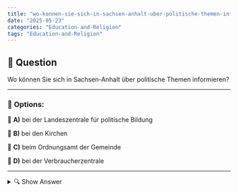 ```yaml
---
title: "wo-konnen-sie-sich-in-sachsen-anhalt-uber-politische-themen-informieren"
date: "2025-05-23"
categories: "Education-and-Religion"
tags: "Education-and-Religion"
---
```


## 📌 **Question**

Wo können Sie sich in Sachsen-Anhalt über politische Themen informieren?



---

### 📝 **Options:**

🔘 **A)** bei der Landeszentrale für politische Bildung

🔘 **B)** bei den Kirchen

🔘 **C)** beim Ordnungsamt der Gemeinde

🔘 **D)** bei der Verbraucherzentrale

---

<details>
  <summary>🔍 Show Answer</summary>

  <p>
💡  <b>Correct Answer:</b>  a
  </p>
  <p>
    📖<b>Explanation:</b>
    Sachsen-Anhalt ist ein Bundesland in Deutschland, in dem Bürger Zugang zu verschiedenen Informationsquellen über politische Themen haben. Die Landeszentrale für politische Bildung bietet umfassende Bildungsangebote und Veranstaltungen rund um politische Themen. Kirchen können ebenfalls gesellschaftliche und politische Diskurse anregen, wobei deren Hauptfokus meist auf ethischen und sozialen Fragen liegt. Das Ordnungsamt der Gemeinde ist hauptsächlich für behördliche Ordnung zuständig und weniger für politische Bildung. Die Verbraucherzentrale informiert primär über Konsum und Verbraucherschutz, nicht spezifisch über Politik.
  </p>
</details>
